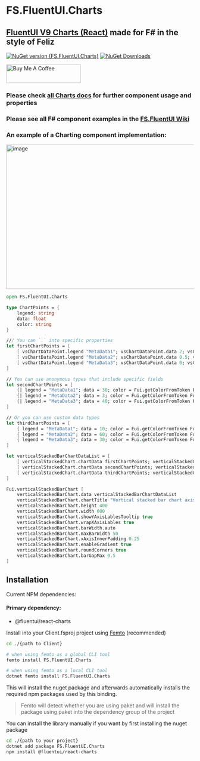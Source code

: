# FS.FluentUI.Charts

## [FluentUI V9 Charts (React)](https://storybooks.fluentui.dev/react/?path=/docs/charts_introduction--docs) made for F# in the style of Feliz

[![NuGet version (FS.FluentUI.Charts)](https://img.shields.io/nuget/v/FS.FullCalendar.svg?style=flat-square)](https://www.nuget.org/packages/FS.FluentUI.Charts/)
[![NuGet Downloads](https://img.shields.io/nuget/dt/FS.FluentUI.Charts.svg)](https://www.nuget.org/packages/FS.FluentUI.Charts/)

<a href="https://www.buymeacoffee.com/andrewsydsh" target="_blank"><img src="https://cdn.buymeacoffee.com/buttons/default-yellow.png" alt="Buy Me A Coffee" height="50" width="200"></a>

### Please check [all Charts docs](https://storybooks.fluentui.dev/react/?path=/docs/charts_introduction--docs) for further component usage and properties

### Please see all F# component examples in the [FS.FluentUI Wiki](https://github.com/sydsutton/FS.FluentUI/wiki)

### An example of a Charting component implementation:

<img width="1042" height="387" alt="image" src="https://github.com/user-attachments/assets/3148fbf9-1a60-4581-bb16-a0235ba1d64a" />

```fsharp
open FS.FluentUI.Charts

type ChartPoints = {
    legend: string
    data: float
    color: string
}

/// You can `.` into specific properties
let firstChartPoints = [
    [ vsChartDataPoint.legend "MetaData1"; vsChartDataPoint.data 2; vsChartDataPoint.color (Fui.getColorFromToken Fui.dataVizPalette.color1) ]
    [ vsChartDataPoint.legend "MetaData2"; vsChartDataPoint.data 0.5; vsChartDataPoint.color (Fui.getColorFromToken Fui.dataVizPalette.color2) ]
    [ vsChartDataPoint.legend "MetaData3"; vsChartDataPoint.data 0; vsChartDataPoint.color (Fui.getColorFromToken Fui.dataVizPalette.color6) ]
]

// You can use anonymous types that include specific fields
let secondChartPoints = [
    {| legend = "MetaData1"; data = 30; color = Fui.getColorFromToken Fui.dataVizPalette.color1 |}
    {| legend = "MetaData2"; data = 3; color = Fui.getColorFromToken Fui.dataVizPalette.color2 |}
    {| legend = "MetaData3"; data = 40; color = Fui.getColorFromToken Fui.dataVizPalette.color6 |}
]

// Or you can use custom data types
let thirdChartPoints = [
    { legend = "MetaData1"; data = 10; color = Fui.getColorFromToken Fui.dataVizPalette.color1 }
    { legend = "MetaData2"; data = 60; color = Fui.getColorFromToken Fui.dataVizPalette.color2 }
    { legend = "MetaData3"; data = 30; color = Fui.getColorFromToken Fui.dataVizPalette.color6 }
]

let verticalStackedBarChartDataList = [
    [ verticalStackedChart.chartData firstChartPoints; verticalStackedChart.xAxisPoint "Simple Data" ]
    [ verticalStackedChart.chartData secondChartPoints; verticalStackedChart.xAxisPoint "Long text will disaply all text" ]
    [ verticalStackedChart.chartData thirdChartPoints; verticalStackedChart.xAxisPoint "Data" ]
]

Fui.verticalStackedBarChart [
    verticalStackedBarChart.data verticalStackedBarChartDataList
    verticalStackedBarChart.chartTitle "Vertical stacked bar chart axis tooltip example"
    verticalStackedBarChart.height 400
    verticalStackedBarChart.width 600
    verticalStackedBarChart.showYAxisLablesTooltip true
    verticalStackedBarChart.wrapXAxisLables true
    verticalStackedBarChart.barWidth.auto
    verticalStackedBarChart.maxBarWidth 50
    verticalStackedBarChart.xAxisInnerPadding 0.25
    verticalStackedBarChart.enableGradient true
    verticalStackedBarChart.roundCorners true
    verticalStackedBarChart.barGapMax 0.5
]
```

## Installation

Current NPM dependencies:
#### Primary dependency:
* @fluentui/react-charts


Install into your Client.fsproj project using [Femto](https://github.com/Zaid-Ajaj/Femto) (recommended)
```bash
cd ./{path to Client}

# when using femto as a global CLI tool
femto install FS.FluentUI.Charts

# when using femto as a local CLI tool
dotnet femto install FS.FluentUI.Charts
```
This will install the nuget package and afterwards automatically installs the required npm packages used by this binding.

> Femto will detect whether you are using paket and will install the package using paket into the dependency group of the project

You can install the library manually if you want by first installing the nuget package
```bash
cd ./{path to your project}
dotnet add package FS.FluentUI.Charts
npm install @fluentui/react-charts
```
